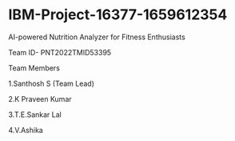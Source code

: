 # IBM-Project-16377-1659612354
AI-powered Nutrition Analyzer for Fitness Enthusiasts

Team ID- PNT2022TMID53395

Team Members

1.Santhosh S (Team Lead)

2.K Praveen Kumar

3.T.E.Sankar Lal

4.V.Ashika 

